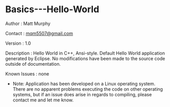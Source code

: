 # Basics---Hello-World
Author        : Matt Murphy

Contact       : mqm5507@gmail.com

Version       : 1.0

Description   : Hello World in C++, Ansi-style. Default Hello World application generated by Eclipse. No modifications have been    made to the source code outside of documentation.

Known Issues  : none
  - Note: Application has been developed on a Linux operating system. There are no apparent problems executing the code on other      operating systems, but if an issue does arise in regards to compiling, please contact me and let me know.
